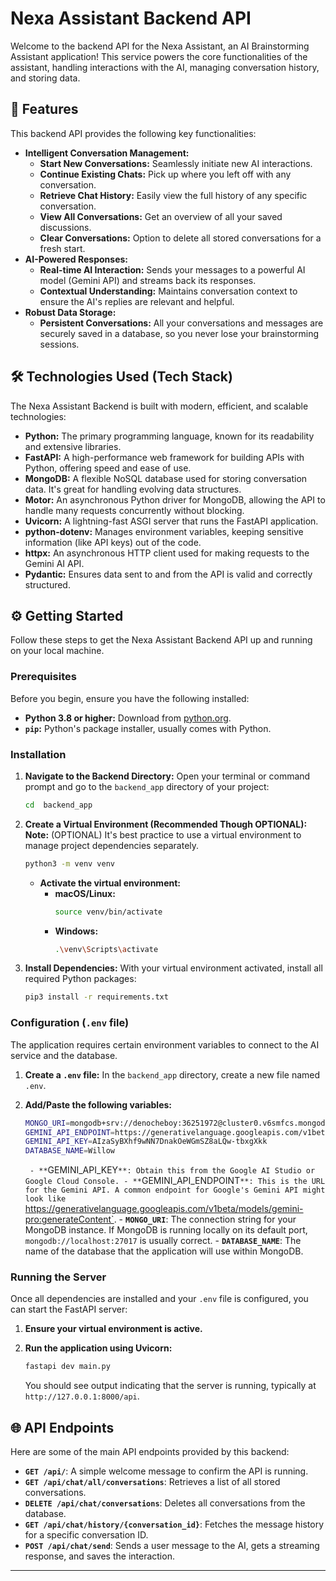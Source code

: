 # Nexa Assistant Backend API

Welcome to the backend API for the Nexa Assistant, an AI Brainstorming Assistant application! This service powers the core functionalities of the assistant, handling interactions with the AI, managing conversation history, and storing data.

## 🚀 Features

This backend API provides the following key functionalities:

- **Intelligent Conversation Management:**
  - **Start New Conversations:** Seamlessly initiate new AI interactions.
  - **Continue Existing Chats:** Pick up where you left off with any conversation.
  - **Retrieve Chat History:** Easily view the full history of any specific conversation.
  - **View All Conversations:** Get an overview of all your saved discussions.
  - **Clear Conversations:** Option to delete all stored conversations for a fresh start.
- **AI-Powered Responses:**
  - **Real-time AI Interaction:** Sends your messages to a powerful AI model (Gemini API) and streams back its responses.
  - **Contextual Understanding:** Maintains conversation context to ensure the AI's replies are relevant and helpful.
- **Robust Data Storage:**
  - **Persistent Conversations:** All your conversations and messages are securely saved in a database, so you never lose your brainstorming sessions.

## 🛠️ Technologies Used (Tech Stack)

The Nexa Assistant Backend is built with modern, efficient, and scalable technologies:

- **Python:** The primary programming language, known for its readability and extensive libraries.
- **FastAPI:** A high-performance web framework for building APIs with Python, offering speed and ease of use.
- **MongoDB:** A flexible NoSQL database used for storing conversation data. It's great for handling evolving data structures.
- **Motor:** An asynchronous Python driver for MongoDB, allowing the API to handle many requests concurrently without blocking.
- **Uvicorn:** A lightning-fast ASGI server that runs the FastAPI application.
- **python-dotenv:** Manages environment variables, keeping sensitive information (like API keys) out of the code.
- **httpx:** An asynchronous HTTP client used for making requests to the Gemini AI API.
- **Pydantic:** Ensures data sent to and from the API is valid and correctly structured.

## ⚙️ Getting Started

Follow these steps to get the Nexa Assistant Backend API up and running on your local machine.

### Prerequisites

Before you begin, ensure you have the following installed:

- **Python 3.8 or higher:** Download from [python.org](https://www.python.org/downloads/).
- **`pip`:** Python's package installer, usually comes with Python.

### Installation

1.  **Navigate to the Backend Directory:**
    Open your terminal or command prompt and go to the `backend_app` directory of your project:

    ```bash
    cd  backend_app
    ```

2.  **Create a Virtual Environment (Recommended Though OPTIONAL):**
    **Note:** (OPTIONAL) It's best practice to use a virtual environment to manage project dependencies separately.

    ```bash
    python3 -m venv venv
    ```

    - **Activate the virtual environment:**
      - **macOS/Linux:**
        ```bash
        source venv/bin/activate
        ```
      - **Windows:**
        ```bash
        .\venv\Scripts\activate
        ```

3.  **Install Dependencies:**
    With your virtual environment activated, install all required Python packages:
    ```bash
    pip3 install -r requirements.txt
    ```

### Configuration (`.env` file)

The application requires certain environment variables to connect to the AI service and the database.

1.  **Create a `.env` file:** In the `backend_app` directory, create a new file named `.env`.
2.  **Add/Paste the following variables:**

    ```bash
    MONGO_URI=mongodb+srv://denocheboy:36251972@cluster0.v6smfcs.mongodb.net/Willow?retryWrites=true&w=majority
    GEMINI_API_ENDPOINT=https://generativelanguage.googleapis.com/v1beta/models/gemini-1.5-flash-latest:generateContent
    GEMINI_API_KEY=AIzaSyBXhf9wNN7DnakOeWGmSZ8aLQw-tbxgXkk
    DATABASE_NAME=Willow
    ```

    ` - **`GEMINI_API_KEY`**: Obtain this from the Google AI Studio or Google Cloud Console. - **`GEMINI_API_ENDPOINT`**: This is the URL for the Gemini API. A common endpoint for Google's Gemini API might look like `https://generativelanguage.googleapis.com/v1beta/models/gemini-pro:generateContent`. - **`MONGO_URI`**: The connection string for your MongoDB instance. If MongoDB is running locally on its default port, `mongodb://localhost:27017` is usually correct. - **`DATABASE_NAME`**: The name of the database that the application will use within MongoDB.

### Running the Server

Once all dependencies are installed and your `.env` file is configured, you can start the FastAPI server:

1.  **Ensure your virtual environment is active.**
2.  **Run the application using Uvicorn:**

    ```bash
    fastapi dev main.py
    ```

    You should see output indicating that the server is running, typically at `http://127.0.0.1:8000/api`.

## 🌐 API Endpoints

Here are some of the main API endpoints provided by this backend:

- **`GET /api/`**: A simple welcome message to confirm the API is running.
- **`GET /api/chat/all/conversations`**: Retrieves a list of all stored conversations.
- **`DELETE /api/chat/conversations`**: Deletes all conversations from the database.
- **`GET /api/chat/history/{conversation_id}`**: Fetches the message history for a specific conversation ID.
- **`POST /api/chat/send`**: Sends a user message to the AI, gets a streaming response, and saves the interaction.

---
